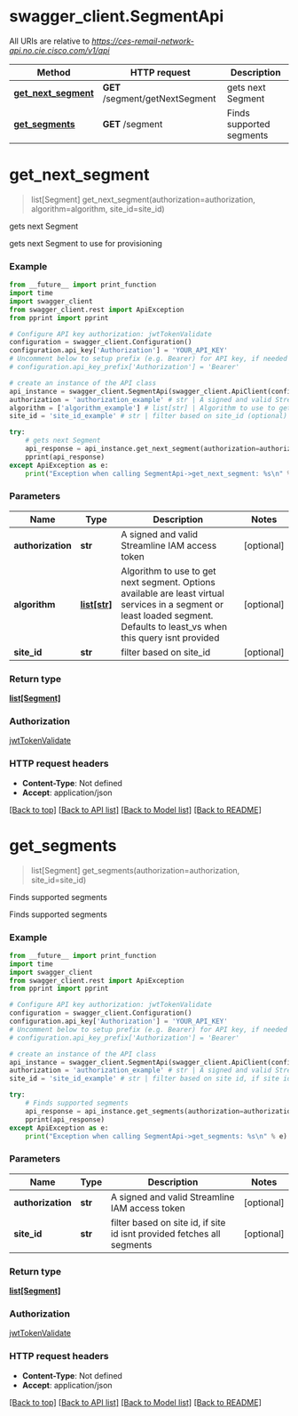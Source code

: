 # swagger_client.SegmentApi

All URIs are relative to *https://ces-remail-network-api.no.cie.cisco.com/v1/api*

Method | HTTP request | Description
------------- | ------------- | -------------
[**get_next_segment**](SegmentApi.md#get_next_segment) | **GET** /segment/getNextSegment | gets next Segment
[**get_segments**](SegmentApi.md#get_segments) | **GET** /segment | Finds supported segments


# **get_next_segment**
> list[Segment] get_next_segment(authorization=authorization, algorithm=algorithm, site_id=site_id)

gets next Segment

gets next Segment to use for provisioning

### Example
```python
from __future__ import print_function
import time
import swagger_client
from swagger_client.rest import ApiException
from pprint import pprint

# Configure API key authorization: jwtTokenValidate
configuration = swagger_client.Configuration()
configuration.api_key['Authorization'] = 'YOUR_API_KEY'
# Uncomment below to setup prefix (e.g. Bearer) for API key, if needed
# configuration.api_key_prefix['Authorization'] = 'Bearer'

# create an instance of the API class
api_instance = swagger_client.SegmentApi(swagger_client.ApiClient(configuration))
authorization = 'authorization_example' # str | A signed and valid Streamline IAM access token (optional)
algorithm = ['algorithm_example'] # list[str] | Algorithm to use to get next segment. Options available are least virtual services in a segment or least loaded segment. Defaults to least_vs when this query isnt provided (optional)
site_id = 'site_id_example' # str | filter based on site_id (optional)

try:
    # gets next Segment
    api_response = api_instance.get_next_segment(authorization=authorization, algorithm=algorithm, site_id=site_id)
    pprint(api_response)
except ApiException as e:
    print("Exception when calling SegmentApi->get_next_segment: %s\n" % e)
```

### Parameters

Name | Type | Description  | Notes
------------- | ------------- | ------------- | -------------
 **authorization** | **str**| A signed and valid Streamline IAM access token | [optional] 
 **algorithm** | [**list[str]**](str.md)| Algorithm to use to get next segment. Options available are least virtual services in a segment or least loaded segment. Defaults to least_vs when this query isnt provided | [optional] 
 **site_id** | **str**| filter based on site_id | [optional] 

### Return type

[**list[Segment]**](Segment.md)

### Authorization

[jwtTokenValidate](../README.md#jwtTokenValidate)

### HTTP request headers

 - **Content-Type**: Not defined
 - **Accept**: application/json

[[Back to top]](#) [[Back to API list]](../README.md#documentation-for-api-endpoints) [[Back to Model list]](../README.md#documentation-for-models) [[Back to README]](../README.md)

# **get_segments**
> list[Segment] get_segments(authorization=authorization, site_id=site_id)

Finds supported segments

Finds supported segments

### Example
```python
from __future__ import print_function
import time
import swagger_client
from swagger_client.rest import ApiException
from pprint import pprint

# Configure API key authorization: jwtTokenValidate
configuration = swagger_client.Configuration()
configuration.api_key['Authorization'] = 'YOUR_API_KEY'
# Uncomment below to setup prefix (e.g. Bearer) for API key, if needed
# configuration.api_key_prefix['Authorization'] = 'Bearer'

# create an instance of the API class
api_instance = swagger_client.SegmentApi(swagger_client.ApiClient(configuration))
authorization = 'authorization_example' # str | A signed and valid Streamline IAM access token (optional)
site_id = 'site_id_example' # str | filter based on site id, if site id isnt provided fetches all segments (optional)

try:
    # Finds supported segments
    api_response = api_instance.get_segments(authorization=authorization, site_id=site_id)
    pprint(api_response)
except ApiException as e:
    print("Exception when calling SegmentApi->get_segments: %s\n" % e)
```

### Parameters

Name | Type | Description  | Notes
------------- | ------------- | ------------- | -------------
 **authorization** | **str**| A signed and valid Streamline IAM access token | [optional] 
 **site_id** | **str**| filter based on site id, if site id isnt provided fetches all segments | [optional] 

### Return type

[**list[Segment]**](Segment.md)

### Authorization

[jwtTokenValidate](../README.md#jwtTokenValidate)

### HTTP request headers

 - **Content-Type**: Not defined
 - **Accept**: application/json

[[Back to top]](#) [[Back to API list]](../README.md#documentation-for-api-endpoints) [[Back to Model list]](../README.md#documentation-for-models) [[Back to README]](../README.md)

